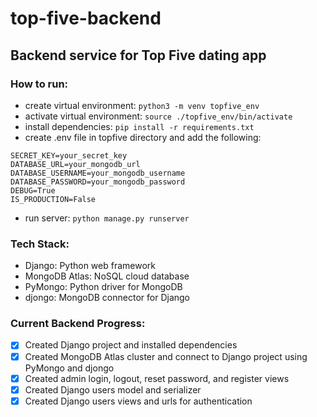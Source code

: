 # top-five-backend

## Backend service for Top Five dating app

### How to run:

- create virtual environment: `python3 -m venv topfive_env`
- activate virtual environment: `source ./topfive_env/bin/activate`
- install dependencies: `pip install -r requirements.txt`
- create .env file in topfive directory and add the following:
```
SECRET_KEY=your_secret_key
DATABASE_URL=your_mongodb_url
DATABASE_USERNAME=your_mongodb_username
DATABASE_PASSWORD=your_mongodb_password
DEBUG=True
IS_PRODUCTION=False
```
- run server: `python manage.py runserver`

### Tech Stack:

- Django: Python web framework
- MongoDB Atlas: NoSQL cloud database
- PyMongo: Python driver for MongoDB
- djongo: MongoDB connector for Django


### Current Backend Progress:
- [x] Created Django project and installed dependencies
- [x] Created MongoDB Atlas cluster and connect to Django project using PyMongo and djongo
- [x] Created admin login, logout, reset password, and register views
- [x] Created Django users model and serializer
- [x] Created Django users views and urls for authentication
